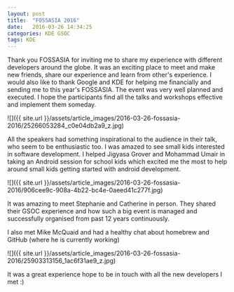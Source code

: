 ```yaml
---
layout: post
title:  "FOSSASIA 2016"
date:   2016-03-26 14:34:25
categories: KDE GSOC
tags: KDE
---
```


Thank you FOSSASIA for inviting me to share my experience with different developers around the globe. It was an exciting place to meet and make new friends, share our experience and learn from other's experience. I would also like to thank Google and KDE for helping me financially and sending me to this year's FOSSASIA. The event was very well planned and executed. I hope the participants find all the talks and workshops effective and implement them someday.

![]({{ site.url }}/assets/article_images/2016-03-26-fossasia-2016/25266053284_c0e04db2a9_z.jpg)

All the speakers had something inspirational to the audience in their talk, who seem to be enthusiastic too. I was amazed to see small kids interested in software development. I helped Jigyasa Grover and Mohammad Umair in taking an Android session for school kids which excited me the most to help around small kids getting started with android development.

![]({{ site.url }}/assets/article_images/2016-03-26-fossasia-2016/906cee9c-908a-4b22-bc4e-0aeed41c277f.jpg)

It was amazing to meet Stephanie and Catherine in person. They shared their GSOC experience and how such a big event is managed and successfully organised from past 12 years continuously.

I also met Mike McQuaid and had a healthy chat about homebrew and GitHub (where he is currently working)

![]({{ site.url }}/assets/article_images/2016-03-26-fossasia-2016/25903313156_1ac6f31ae9_z.jpg)

It was a great experience hope to be in touch with all the new developers I met :)
